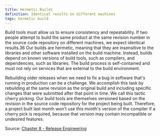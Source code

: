 ```yaml
---
title: Hermetic Builds
definition: Identical results on different machines
tags: hermetic build
---
```


Build tools must allow us to ensure consistency and repeatability. If two people
attempt to build the same product at the same revision number in the source code
repository on different machines, we expect identical results.36 Our builds are
hermetic, meaning that they are insensitive to the libraries and other software
installed on the build machine. Instead, builds depend on known versions of
build tools, such as compilers, and dependencies, such as libraries. The build
process is self-contained and must not rely on services that are external to the
build environment.

Rebuilding older releases when we need to fix a bug in software that's running
in production can be a challenge. We accomplish this task by rebuilding at the
same revision as the original build and including specific changes that were
submitted after that point in time. We call this tactic cherry picking. Our
build tools are themselves versioned based on the revision in the source code
repository for the project being built. Therefore, a project built last month
won't use this month's version of the compiler if a cherry pick is required,
because that version may contain incompatible or undesired features.

Source:
[Chapter 8 - Release Engineering](https://landing.google.com/sre/sre-book/chapters/release-engineering/)
